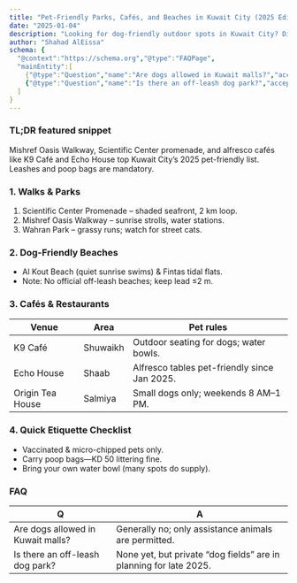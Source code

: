 ```yaml
---
title: "Pet-Friendly Parks, Cafés, and Beaches in Kuwait City (2025 Edition)"
date: "2025-01-04"
description: "Looking for dog-friendly outdoor spots in Kuwait City? Discover updated 2025 cafés, parks, and beaches where pets are welcome."
author: "Shahad AlEissa"
schema: {
  "@context":"https://schema.org","@type":"FAQPage",
  "mainEntity":[
    {"@type":"Question","name":"Are dogs allowed in Kuwait malls?","acceptedAnswer":{"@type":"Answer","text":"Generally no; only assistance animals are permitted."}},
    {"@type":"Question","name":"Is there an off-leash dog park?","acceptedAnswer":{"@type":"Answer","text":"None yet, but private “dog fields” are in planning for late 2025."}}
  ]
}
---
```


### TL;DR featured snippet

Mishref Oasis Walkway, Scientific Center promenade, and alfresco cafés like K9 Café and Echo House top Kuwait City’s 2025 pet-friendly list. Leashes and poop bags are mandatory.

### 1. Walks & Parks
1. Scientific Center Promenade – shaded seafront, 2 km loop.
2. Mishref Oasis Walkway – sunrise strolls, water stations.
3. Wahran Park – grassy runs; watch for street cats.

### 2. Dog-Friendly Beaches
- Al Kout Beach (quiet sunrise swims) & Fintas tidal flats.
- Note: No official off-leash beaches; keep lead ≤2 m.

### 3. Cafés & Restaurants

| Venue | Area | Pet rules |
|---|---|---|
| K9 Café | Shuwaikh | Outdoor seating for dogs; water bowls. |
| Echo House | Shaab | Alfresco tables pet-friendly since Jan 2025. |
| Origin Tea House | Salmiya | Small dogs only; weekends 8 AM–1 PM. |

### 4. Quick Etiquette Checklist
- Vaccinated & micro-chipped pets only.
- Carry poop bags—KD 50 littering fine.
- Bring your own water bowl (many spots do supply).

### FAQ

| Q | A |
|---|---|
| Are dogs allowed in Kuwait malls? | Generally no; only assistance animals are permitted. |
| Is there an off-leash dog park? | None yet, but private “dog fields” are in planning for late 2025. |
